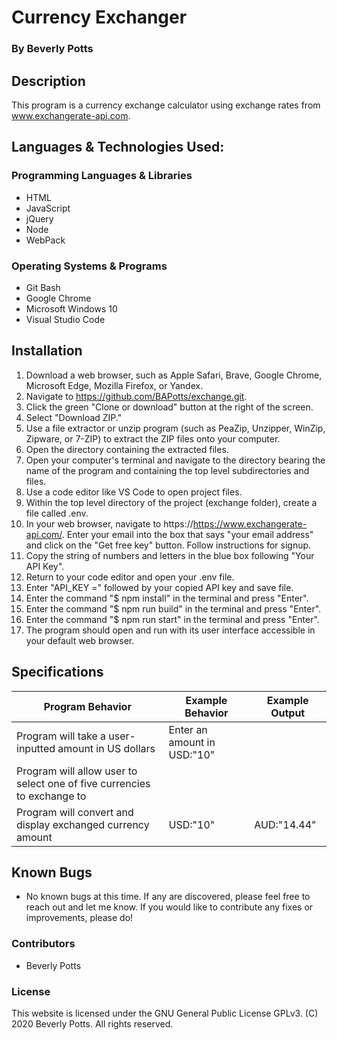 # Currency Exchanger
 
  ### By Beverly Potts
 
## Description
 This program is a currency exchange calculator using exchange rates from www.exchangerate-api.com.
 
## Languages & Technologies Used:
 
  ### Programming Languages & Libraries
 
  * HTML
  * JavaScript
  * jQuery
  * Node
  * WebPack
 
  ### Operating Systems & Programs
  * Git Bash
  * Google Chrome
  * Microsoft Windows 10
  * Visual Studio Code
 
## Installation
 
  1.  Download a web browser, such as Apple Safari, Brave, Google Chrome, Microsoft Edge, Mozilla Firefox, or Yandex.
  2.  Navigate to https://github.com/BAPotts/exchange.git.
  3.  Click the green "Clone or download" button at the right of the screen.
  4.  Select "Download ZIP."
  5.  Use a file extractor or unzip program (such as PeaZip, Unzipper, WinZip, Zipware, or 7-ZIP) to extract the ZIP files onto your computer.
  6.  Open the directory containing the extracted files.
  7.  Open your computer's terminal and navigate to the directory bearing the name of the program and containing the top level subdirectories and files.
  8. Use a code editor like VS Code to open project files.
  9. Within the top level directory of the project (exchange folder), create a file called .env.
  10. In your web browser, navigate to https://https://www.exchangerate-api.com/. Enter your email into the box that says "your email address" and click on the "Get free key" button. Follow instructions for signup.
  11. Copy the string of numbers and letters in the blue box following "Your API Key".
  12.  Return to your code editor and open your .env file.
  13. Enter "API_KEY =" followed by your copied API key and save file.
  14. Enter the command "$ npm install" in the terminal and press "Enter".
  15.  Enter the command "$ npm run build" in the terminal and press "Enter".
  16. Enter the command "$ npm run start" in the terminal and press "Enter".
  17. The program should open and run with its user interface accessible in your default web browser.
 
## Specifications
 
  | Program Behavior | Example Behavior | Example Output |
  | ----------- | ----------- | ----------- |
  |  Program will take a user-inputted amount in US dollars| Enter an amount in USD:"10" |  |
  |  Program will allow user to select one of five currencies to exchange to |  |
  |  Program will convert and display exchanged currency amount |USD:"10"|AUD:"14.44"|
  
 
## Known Bugs
 
  * No known bugs at this time. If any are discovered, please feel free to reach out and let me know. If you would like to contribute any fixes or improvements, please do!
 
### Contributors
 
  * Beverly Potts
### License
 
This website is licensed under the GNU General Public License GPLv3. (C) 2020 Beverly Potts. All rights reserved.